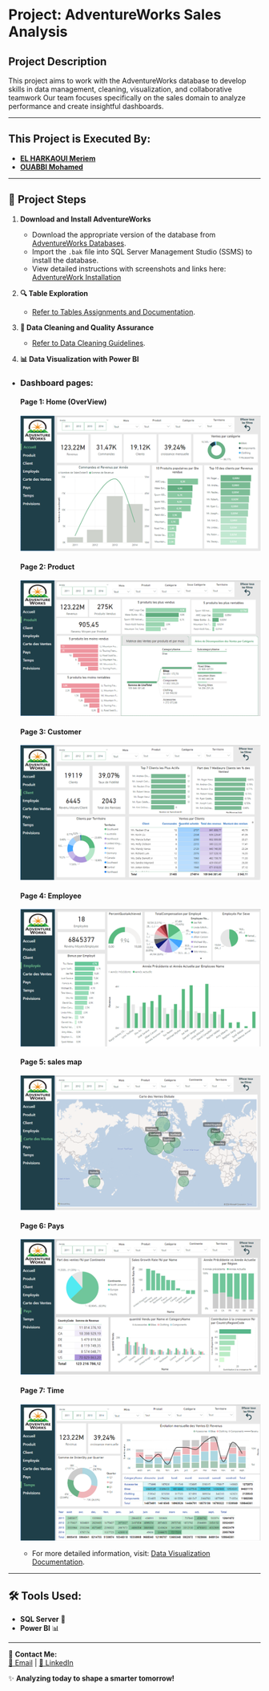 # Project: AdventureWorks Sales Analysis 

## Project Description  
This project aims to work with the AdventureWorks database to develop skills in data management, cleaning, visualization, and collaborative teamwork Our team focuses specifically on the sales domain to analyze performance and create insightful dashboards.  

---

## This Project is Executed By:  
- **[EL HARKAOUI Meriem](https://github.com/Elharkaoui-Meriem)**  
- **[OUABBI Mohamed](https://github.com/mouabbi)**  

---

## 📝 Project Steps  

1. **Download and Install AdventureWorks**  
   - Download the appropriate version of the database from [AdventureWorks Databases](https://learn.microsoft.com/en-us/sql/samples/adventureworks-install-configure).  
   - Import the `.bak` file into SQL Server Management Studio (SSMS) to install the database.  
   - View detailed instructions with screenshots and links here: [AdventureWork Installation](Documentation/AdventureWorksInstallation.md)

2. **🔍 Table Exploration**  
   - [Refer to Tables Assignments and Documentation](Documentation/TablesExploration.md).  

3. **🧹 Data Cleaning and Quality Assurance**  
   - [Refer to Data Cleaning Guidelines](Documentation/DataCleaning.md).  

4. **📊 Data Visualization with Power BI**  

 - ### **Dashboard pages:** 
   
   #### **Page 1: Home (OverView)**
   
   
   ![Total Sales Overview](images/powerbi/pages/home.png)
   
   #### **Page 2: Product**
   
   ![Total Sales Overview](images/powerbi/pages/product.png)
   
   #### **Page 3: Customer**
   
   ![Total Sales Overview](images/powerbi/pages/customer.png)
   
   #### **Page 4: Employee**
   
   ![Total Sales Overview](images/powerbi/pages/employee.png)
   
   #### **Page 5: sales map**
   
   ![Total Sales Overview](images/powerbi/pages/map.png)
   
   #### **Page 6: Pays**
   
   ![Total Sales Overview](images/powerbi/pages/pays.png)
   
   #### **Page 7: Time**
   
   ![Total Sales Overview](images/powerbi/pages/temps.png)



   
   - For more detailed information, visit: [Data Visualization Documentation](Documentation/DataVisualization.md).  



---

## 🛠️ Tools Used:  

- **SQL Server** 🔲  
- **Power BI** 📊  



---

🔗 **Contact Me:**  
[📧 Email](mailto:mohamedouabbi7@gmail.com) | [🔗 LinkedIn](https://www.linkedin.com/in/mohamed-ouabbi/)  

✨ **Analyzing today to shape a smarter tomorrow!**  
